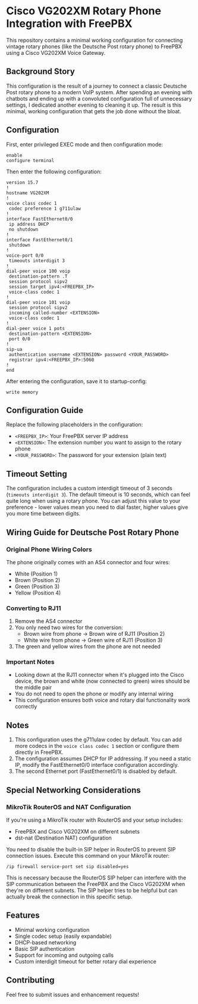# Cisco VG202XM Rotary Phone Integration with FreePBX

This repository contains a minimal working configuration for connecting vintage rotary phones (like the Deutsche Post rotary phone) to FreePBX using a Cisco VG202XM Voice Gateway.

## Background Story

This configuration is the result of a journey to connect a classic Deutsche Post rotary phone to a modern VoIP system. After spending an evening with chatbots and ending up with a convoluted configuration full of unnecessary settings, I dedicated another evening to cleaning it up. The result is this minimal, working configuration that gets the job done without the bloat.

## Configuration

First, enter privileged EXEC mode and then configuration mode:
```cisco
enable
configure terminal
```

Then enter the following configuration:
```cisco
version 15.7
!
hostname VG202XM
!
voice class codec 1
 codec preference 1 g711ulaw
!
interface FastEthernet0/0
 ip address DHCP
 no shutdown
!
interface FastEthernet0/1
 shutdown
!
voice-port 0/0
 timeouts interdigit 3
!
dial-peer voice 100 voip
 destination-pattern .T
 session protocol sipv2
 session target ipv4:<FREEPBX_IP>
 voice-class codec 1
!
dial-peer voice 101 voip
 session protocol sipv2
 incoming called-number <EXTENSION>
 voice-class codec 1
!
dial-peer voice 1 pots
 destination-pattern <EXTENSION>
 port 0/0
!
sip-ua
 authentication username <EXTENSION> password <YOUR_PASSWORD>
 registrar ipv4:<FREEPBX_IP>:5060
!
end
```

After entering the configuration, save it to startup-config:
```cisco
write memory
```

## Configuration Guide

Replace the following placeholders in the configuration:
- `<FREEPBX_IP>`: Your FreePBX server IP address
- `<EXTENSION>`: The extension number you want to assign to the rotary phone
- `<YOUR_PASSWORD>`: The password for your extension (plain text)

## Timeout Setting

The configuration includes a custom interdigit timeout of 3 seconds (`timeouts interdigit 3`). The default timeout is 10 seconds, which can feel quite long when using a rotary phone. You can adjust this value to your preference - lower values mean you need to dial faster, higher values give you more time between digits.

## Wiring Guide for Deutsche Post Rotary Phone

### Original Phone Wiring Colors
The phone originally comes with an AS4 connector and four wires:
- White (Position 1)
- Brown (Position 2)
- Green (Position 3)
- Yellow (Position 4)

### Converting to RJ11
1. Remove the AS4 connector
2. You only need two wires for the conversion:
   - Brown wire from phone → Brown wire of RJ11 (Position 2)
   - White wire from phone → Green wire of RJ11 (Position 3)
3. The green and yellow wires from the phone are not needed

### Important Notes
- Looking down at the RJ11 connector when it's plugged into the Cisco device, the brown and white (now connected to green) wires should be the middle pair
- You do not need to open the phone or modify any internal wiring
- This configuration ensures both voice and rotary dial functionality work correctly

## Notes

1. This configuration uses the g711ulaw codec by default. You can add more codecs in the `voice class codec 1` section or configure them directly in FreePBX.
2. The configuration assumes DHCP for IP addressing. If you need a static IP, modify the FastEthernet0/0 interface configuration accordingly.
3. The second Ethernet port (FastEthernet0/1) is disabled by default.

## Special Networking Considerations

### MikroTik RouterOS and NAT Configuration

If you're using a MikroTik router with RouterOS and your setup includes:
- FreePBX and Cisco VG202XM on different subnets
- dst-nat (Destination NAT) configuration

You need to disable the built-in SIP helper in RouterOS to prevent SIP connection issues. Execute this command on your MikroTik router:

```
/ip firewall service-port set sip disabled=yes
```

This is necessary because the RouterOS SIP helper can interfere with the SIP communication between the FreePBX and the Cisco VG202XM when they're on different subnets. The SIP helper tries to be helpful but can actually break the connection in this specific setup.

## Features

- Minimal working configuration
- Single codec setup (easily expandable)
- DHCP-based networking
- Basic SIP authentication
- Support for incoming and outgoing calls
- Custom interdigit timeout for better rotary dial experience

## Contributing

Feel free to submit issues and enhancement requests!
